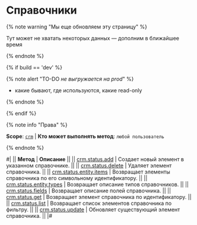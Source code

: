 # Справочники

{% note warning "Мы еще обновляем эту страницу" %}

Тут может не хватать некоторых данных — дополним в ближайшее время

{% endnote %}

{% if build == 'dev' %}

{% note alert "TO-DO _не выгружается на prod_" %}

- какие бывают, где используются, какие read-only
  
{% endnote %}

{% endif %}

{% note info "Права" %}

**Scope**: [`crm`](../../scopes/permissions.md) | **Кто может выполнять метод**: `любой пользователь`

{% endnote %}

#|
|| **Метод** | **Описание** ||
|| [crm.status.add](./crm-status-add.md) | Создает новый элемент в указанном справочнике. ||
|| [crm.status.delete](./crm-status-delete.md) | Удаляет элемент справочника. ||
|| [crm.status.entity.items](./crm-status-entity-items.md) | Возвращает элементы справочника по его символьному идентификатору. ||
|| [crm.status.entity.types](./crm-status-entity-types.md) | Возвращает описание типов справочников. ||
|| [crm.status.fields](./crm-status-fields.md) | Возвращает описание полей справочника. ||
|| [crm.status.get](./crm-status-get.md) | Возвращает элемент справочника по идентификатору. ||
|| [crm.status.list](./crm-status-list.md) | Возвращает список элементов справочника по фильтру. ||
|| [crm.status.update](./crm-status-update.md) | Обновляет существующий элемент справочника. ||
|#